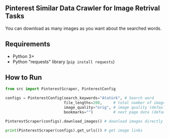 ## **Pinterest Similar Data Crawler for Image Retrival Tasks**
You can download as many images as you want about the searched words.

## Requirements

 - Python 3+
- Python "requests" library (```pip install requests```)
## How to Run


```python
from src import PinterestScraper, PinterestConfig

configs = PinterestConfig(search_keywords="Atatürk", # Search word
                          file_lengths=200,     # total number of images to download (default = "100")
                          image_quality="orig", # image quality (default = "orig")
                          bookmarks="")         # next page data (default= "")

PinterestScraper(configs).download_images() # download images directly (photos/atatürk, photos/web-scraping)

print(PinterestScraper(configs).get_urls()) # get image links
```
